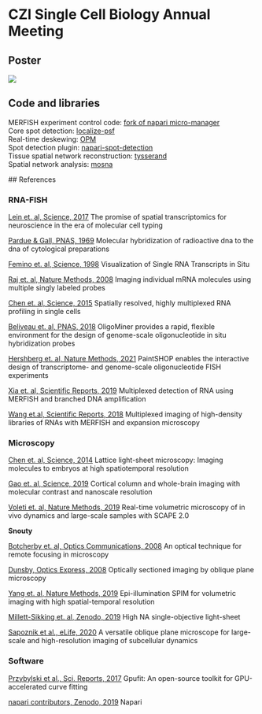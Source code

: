 # CZI Single Cell Biology Annual Meeting

## Poster
![](assets/poster.jpg)

## Code and libraries

MERFISH experiment control code: [fork of napari micro-manager](https://github.com/AlexCoul/napari-micromanager/tree/fish)  
Core spot detection: [localize-psf](github.com/QI2lab/localize-psf)  
Real-time deskewing: [OPM](github.com/QI2lab/OPM)  
Spot detection plugin: [napari-spot-detection](github.com/AlexCoul/napari-spot-detection)  
Tissue spatial network reconstruction: [tysserand](github.com/VeraPancaldiLab/tysserand)  
Spatial network analysis: [mosna](https://github.com/AlexCoul/mosna)  


## References

### RNA-FISH

[Lein et. al, Science, 2017](https://doi.org/10.1126/science.aan6827)
The promise of spatial transcriptomics for neuroscience in the era of molecular cell typing

[Pardue & Gall, PNAS, 1969](0.1073/pnas.64.2.600)
Molecular hybridization of radioactive dna to the dna of cytological preparations

[Femino et. al, Science, 1998](10.1126/science.280.5363.585)
Visualization of Single RNA Transcripts in Situ

[Raj et. al, Nature Methods, 2008](10.1038/nmeth.1253)
Imaging individual mRNA molecules using multiple singly labeled probes

[Chen et. al, Science, 2015](10.1126/science.aaa6090)
Spatially resolved, highly multiplexed RNA profiling in single cells

[Beliveau  et. al, PNAS, 2018](10.1073/pnas.1714530115)
OligoMiner provides a rapid, flexible environment for the design of genome-scale oligonucleotide in situ hybridization probes

[Hershberg et. al, Nature Methods, 2021](10.1038/s41592-021-01187-3)
PaintSHOP enables the interactive design of transcriptome- and genome-scale oligonucleotide FISH experiments

[Xia et. al, Scientific Reports, 2019](10.1038/s41598-019-43943-8)
Multiplexed detection of RNA using MERFISH and branched DNA amplification

[Wang et.al, Scientific Reports, 2018](10.1038/s41598-018-22297-7)
Multiplexed imaging of high-density libraries of RNAs with MERFISH and expansion microscopy


### Microscopy

[Chen et. al, Science, 2014](10.1126/science.1257998)
Lattice light-sheet microscopy: Imaging molecules to embryos at high spatiotemporal resolution

[Gao et. al, Science, 2019](10.1126/science.aau8302)
Cortical column and whole-brain imaging with molecular contrast and nanoscale resolution

[Voleti et. al, Nature Methods, 2019](10.1038/s41592-019-0579-4)
Real-time volumetric microscopy of in vivo dynamics and large-scale samples with SCAPE 2.0

**Snouty**

[Botcherby et. al, Optics Communications, 2008](10.1016/j.optcom.2007.10.007)
An optical technique for remote focusing in microscopy

[Dunsby, Optics Express, 2008](10.1364/OE.16.020306)
Optically sectioned imaging by oblique plane microscopy

[Yang et. al, Nature Methods, 2019](10.1038/s41592-019-0401-3)
Epi-illumination SPIM for volumetric imaging with high spatial-temporal resolution

[Millett-Sikking et. al, Zenodo, 2019](10.5281/zenodo.3244420)
High NA single-objective light-sheet

[Sapoznik et al., eLife, 2020](10.7554/eLife.57681)
A versatile oblique plane microscope for large-scale and high-resolution imaging of subcellular dynamics


### Software

[Przybylski et al., Sci. Reports, 2017](s41598-017-15313-9)
Gpufit: An open-source toolkit for GPU-accelerated curve fitting

[napari contributors, Zenodo, 2019](10.5281/zenodo.3555620)
Napari